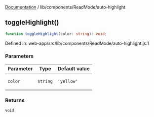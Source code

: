[Documentation](../../../modules.md) / lib/components/ReadMode/auto-highlight

## toggleHighlight()

```ts
function toggleHighlight(color: string): void;
```

Defined in: web-app/src/lib/components/ReadMode/auto-highlight.js:1

### Parameters

<table>
<thead>
<tr>
<th>Parameter</th>
<th>Type</th>
<th>Default value</th>
</tr>
</thead>
<tbody>
<tr>
<td>

`color`

</td>
<td>

`string`

</td>
<td>

`'yellow'`

</td>
</tr>
</tbody>
</table>

### Returns

`void`
